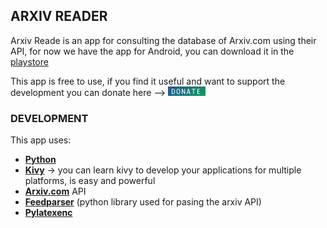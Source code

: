 ## ARXIV READER
Arxiv Reade is an app for consulting the database of Arxiv.com using their API, for now we have the app for Android, you can download it in the [playstore](https//playstore.com/)

This app is free to use, if you find it useful and want to support the development you can donate here --> [![donate](./image/donate.png)](https://donorbox.org/pawsitivebear-arxivr)


### DEVELOPMENT

This app uses:
 -  **[Python](https://www.python.org)**
 -  **[Kivy](https://www.kivy.org)** -> you can learn kivy to develop your applications for multiple platforms, is easy and powerful
 -  **[Arxiv.com](https://www.arxiv.org)** API
 -  **[Feedparser](https://pypi.org/project/feedparser/)** (python library used for pasing the arxiv API)
 -  **[Pylatexenc](https://pypi.org/project/pylatexenc/)** 
